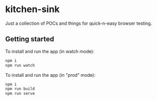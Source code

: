 # kitchen-sink

Just a collection of POCs and things for quick-n-easy browser testing.

## Getting started

To install and run the app (in watch mode):

```bash
npm i
npm run watch
```

To install and run the app (in "prod" mode):

```bash
npm i
npm run build
npm run serve
```
